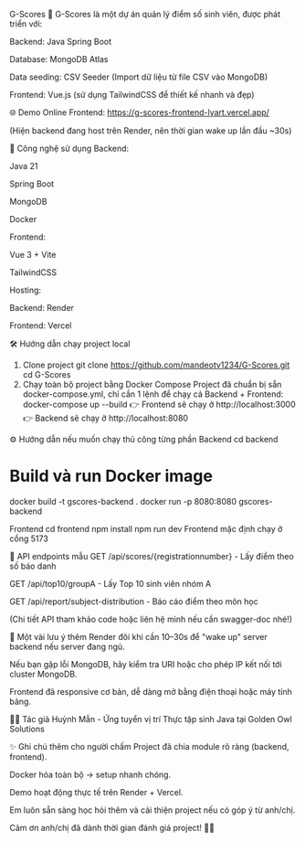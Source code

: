 G-Scores 🎯
G-Scores là một dự án quản lý điểm số sinh viên, được phát triển với:

Backend: Java Spring Boot

Database: MongoDB Atlas

Data seeding: CSV Seeder (Import dữ liệu từ file CSV vào MongoDB)

Frontend: Vue.js (sử dụng TailwindCSS để thiết kế nhanh và đẹp)

🌐 Demo Online
Frontend: https://g-scores-frontend-lyart.vercel.app/

(Hiện backend đang host trên Render, nên thời gian wake up lần đầu ~30s)

🚀 Công nghệ sử dụng
Backend:

Java 21

Spring Boot

MongoDB

Docker

Frontend:

Vue 3 + Vite

TailwindCSS

Hosting:

Backend: Render

Frontend: Vercel

🛠️ Hướng dẫn chạy project local
1. Clone project
git clone https://github.com/mandeotv1234/G-Scores.git
cd G-Scores
2. Chạy toàn bộ project bằng Docker Compose
Project đã chuẩn bị sẵn docker-compose.yml, chỉ cần 1 lệnh để chạy cả Backend + Frontend:
docker-compose up --build
👉 Frontend sẽ chạy ở http://localhost:3000
👉 Backend sẽ chạy ở http://localhost:8080

⚙️ Hướng dẫn nếu muốn chạy thủ công từng phần
Backend
cd backend
# Build và run Docker image
docker build -t gscores-backend .
docker run -p 8080:8080 gscores-backend

Frontend
cd frontend
npm install
npm run dev
Frontend mặc định chạy ở cổng 5173


📄 API endpoints mẫu
GET /api/scores/{registrationnumber} - Lấy điểm theo số báo danh

GET /api/top10/groupA - Lấy Top 10 sinh viên nhóm A

GET /api/report/subject-distribution - Báo cáo điểm theo môn học

(Chi tiết API tham khảo code hoặc liên hệ mình nếu cần swagger-doc nhé!)

💬 Một vài lưu ý thêm
Render đôi khi cần 10–30s để "wake up" server backend nếu server đang ngủ.

Nếu bạn gặp lỗi MongoDB, hãy kiểm tra URI hoặc cho phép IP kết nối tới cluster MongoDB.

Frontend đã responsive cơ bản, dễ dàng mở bằng điện thoại hoặc máy tính bảng.

👨‍💻 Tác giả
Huỳnh Mẫn - Ứng tuyển vị trí Thực tập sinh Java tại Golden Owl Solutions

✨ Ghi chú thêm cho người chấm
Project đã chia module rõ ràng (backend, frontend).

Docker hóa toàn bộ -> setup nhanh chóng.

Demo hoạt động thực tế trên Render + Vercel.

Em luôn sẵn sàng học hỏi thêm và cải thiện project nếu có góp ý từ anh/chị.

Cảm ơn anh/chị đã dành thời gian đánh giá project! 🙇‍♂️
